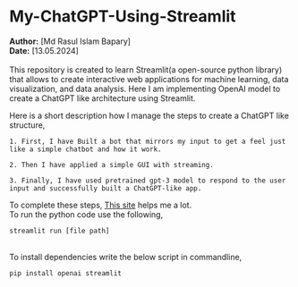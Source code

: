 # My-ChatGPT-Using-Streamlit
**Author:** [Md Rasul Islam Bapary]  
**Date:** [13.05.2024]\
\
This repository is created to learn Streamlit(a open-source python library) that allows to create interactive web applications for machine learning, data visualization, and data analysis. Here I am implementing OpenAI model to create a ChatGPT like architecture using Streamlit.

Here is a short description how I manage the steps to create a ChatGPT like structure,

    1. First, I have Built a bot that mirrors my input to get a feel just like a simple chatbot and how it work.
       
    2. Then I have applied a simple GUI with streaming.
       
    3. Finally, I have used pretrained gpt-3 model to respond to the user input and successfully built a ChatGPT-like app.
To complete these steps, [This site](https://docs.streamlit.io/develop/tutorials/llms/build-conversational-apps) helps me a lot.\
To run the python code use the following,
```
streamlit run [file path]
```
\
To install dependencies write the below script in commandline,
```
pip install openai streamlit
```
